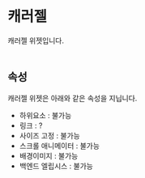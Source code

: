# 캐러젤
캐러젤 위젯입니다.<br /><br />


## 속성
캐러젤 위젯은 아래와 같은 속성을 지닙니다.

* 하위요소 : 불가능
* 링크 : ?
* 사이즈 고정 : 불가능
* 스크롤 애니메이터 : 불가능
* 배경이미지 : 불가능
* 백엔드 엘립시스 : 불가능
<br />

